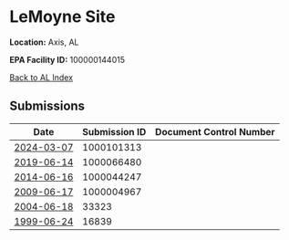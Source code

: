 # LeMoyne Site

**Location:** Axis, AL

**EPA Facility ID:** 100000144015

[Back to AL Index](../../index.md)

## Submissions

| Date | Submission ID | Document Control Number |
|------|--------------|-------------------------|
| [2024-03-07](submissions/1000101313.md) | 1000101313 |  |
| [2019-06-14](submissions/1000066480.md) | 1000066480 |  |
| [2014-06-16](submissions/1000044247.md) | 1000044247 |  |
| [2009-06-17](submissions/1000004967.md) | 1000004967 |  |
| [2004-06-18](submissions/33323.md) | 33323 |  |
| [1999-06-24](submissions/16839.md) | 16839 |  |
